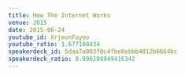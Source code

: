```yaml
---
title: How The Internet Works
venue: 2015
date: 2015-06-24
youtube_id: XrjeonFuyeo
youtube_ratio: 1.677108434
speakerdeck_id: 5daa7a003f0c4fbe8ebbb4012b6664bc
speakerdeck_ratio: 0.996108949416342
---
```

